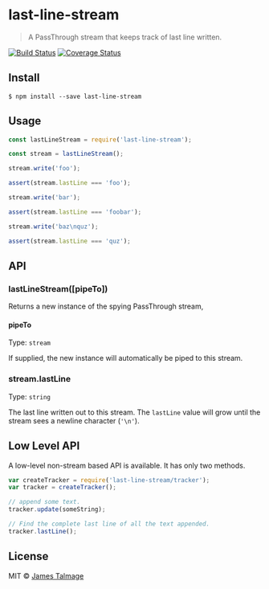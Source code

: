 # last-line-stream 

> A PassThrough stream that keeps track of last line written.

[![Build Status](https://travis-ci.org/jamestalmage/last-line-stream.svg?branch=master)](https://travis-ci.org/jamestalmage/last-line-stream) [![Coverage Status](https://coveralls.io/repos/jamestalmage/last-line-stream/badge.svg?branch=master&service=github)](https://coveralls.io/github/jamestalmage/last-line-stream?branch=master)


## Install

```
$ npm install --save last-line-stream
```


## Usage

```js
const lastLineStream = require('last-line-stream');

const stream = lastLineStream();

stream.write('foo');

assert(stream.lastLine === 'foo');

stream.write('bar');

assert(stream.lastLine === 'foobar');

stream.write('baz\nquz');

assert(stream.lastLine === 'quz');
```


## API

### lastLineStream([pipeTo])

Returns a new instance of the spying PassThrough stream, 

#### pipeTo

Type: `stream`

If supplied, the new instance will automatically be piped to this stream.

### stream.lastLine

Type: `string`

The last line written out to this stream. The `lastLine` value will grow until the stream sees a newline character (`'\n'`).

## Low Level API

A low-level non-stream based API is available. It has only two methods.

```js
var createTracker = require('last-line-stream/tracker');
var tracker = createTracker();

// append some text.
tracker.update(someString);

// Find the complete last line of all the text appended.
tracker.lastLine();
```

## License

MIT © [James Talmage](http://github.com/jamestalmage)
